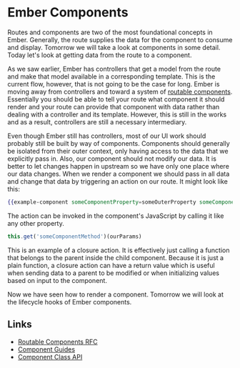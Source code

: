 # Ember Components

Routes and components are two of the most foundational concepts in Ember. Generally, the route supplies the data for the component to consume and display. Tomorrow we will take a look at components in some detail. Today let's look at getting data from the route to a component.

As we saw earlier, Ember has controllers that get a model from the route and make that model available in a corresponding template. This is the current flow, however, that is not going to be the case for long. Ember is moving away from controllers and toward a system of [routable components](https://github.com/ef4/rfcs/blob/ee754ca51cf11cf7fed30ab100f9920c631d5554/active/0000-routeable-components.md). Essentially you should be able to tell your route what component it should render and your route can provide that component with data rather than dealing with a controller and its template. However, this is still in the works and as a result, controllers are still a necessary intermediary.

Even though Ember still has controllers, most of our UI work should probably still be built by way of components. Components should generally be isolated from their outer context, only having access to the data that we explicitly pass in. Also, our component should not modify our data. It is better to let changes happen in upstream so we have only one place where our data changes. When we render a component we should pass in all data and change that data by triggering an action on our route. It might look like this:

```hbs
{{example-component someComponentProperty=someOuterProperty someComponentMethod=(action 'someOuterAction')}}
```

The action can be invoked in the component's JavaScript by calling it like any other property.

```JavaScript
this.get('someComponentMethod')(ourParams)
```

This is an example of a closure action. It is effectively just calling a function that belongs to the parent inside the child component. Because it is just a plain function, a closure action can have a return value which is useful when sending data to a parent to be modified or when initializing values based on input to the component.

Now we have seen how to render a component. Tomorrow we will look at the lifecycle hooks of Ember components.

## Links
* [Routable Components RFC](https://github.com/ef4/rfcs/blob/ee754ca51cf11cf7fed30ab100f9920c631d5554/active/0000-routeable-components.md)
* [Component Guides](https://guides.emberjs.com/v2.6.0/components/defining-a-component/)
* [Component Class API](http://emberjs.com/api/classes/Ember.Component.html)

